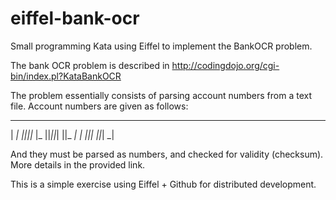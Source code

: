 # eiffel-bank-ocr
Small programming Kata using Eiffel to implement the BankOCR problem. 

The bank OCR problem is described in http://codingdojo.org/cgi-bin/index.pl?KataBankOCR

The problem essentially consists of parsing account numbers from a text file. Account numbers are given as follows:
  _  _     _  _  _  _  _
| _| _||_||_ |_   ||_||_|
||_  _|  | _||_|  ||_| _| 

And they must be parsed as numbers, and checked for validity (checksum). More details in the provided link.

This is a simple exercise using Eiffel + Github for distributed development.
